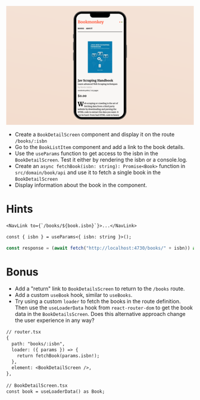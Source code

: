 ![](https://raw.githubusercontent.com/derzeiss/react-typescript-workshop/master/tasks/16-add-a-book-detail-screen.png)

- Create a `BookDetailScreen` component and display it on the route `/books/:isbn`
- Go to the `BookListItem` component and add a link to the book details.
- Use the `useParams` function to get access to the isbn in the `BookDetailScreen`. Test it either by rendering the isbn or a console.log.
- Create an `async fetchBook(isbn: string): Promise<Book>` function in `src/domain/book/api` and use it to fetch a single book in the `BookDetailScreen`
- Display information about the book in the component.

# Hints

```tsx
<NavLink to={`/books/${book.isbn}`}>...</NavLink>
```

```tsx
const { isbn } = useParams<{ isbn: string }>();
```

```ts
const response = (await fetch("http://localhost:4730/books/" + isbn)) as Book;
```

# Bonus

- Add a "return" link to `BookDetailsScreen` to return to the `/books` route.
- Add a custom `useBook` hook, similar to `useBooks`.
- Try using a custom `loader` to fetch the books in the route definition. Then use the `useLoaderData` hook from `react-router-dom` to get the book data in the `BookDetailsScreen`. Does this alternative approach change the user experience in any way?

```tsx
// router.tsx
{
  path: "books/:isbn",
  loader: ({ params }) => {
    return fetchBook(params.isbn!);
  },
  element: <BookDetailScreen />,
},

// BookDetailScreen.tsx
const book = useLoaderData() as Book;
```
